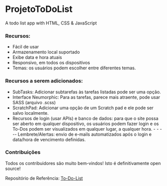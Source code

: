 
# ProjetoToDoList
A todo list app with HTML, CSS & JavaScript  

### Recursos: 
- Fácil de usar 
- Armazenamento local suportado 
- Exibe data e hora atuais 
- Responsivo, em todos os dispositivos 
- Temas: os usuários podem escolher entre diferentes temas.

### Recursos a serem adicionados:
- SubTasks: Adicionar subtarefas às tarefas listadas pode ser uma opção. 
- Interface Neumorphic: Para as tarefas, parece mais atraente, pode usar SASS (arquivo .scss) 
- ScratchPad: Adicionar uma opção de um Scratch pad e ele pode ser salvo localmente.
- Recursos de login (usar APIs) e banco de dados: para que o site possa ser aberto em qualquer dispositivo, os usuários podem fazer login e os To-Dos podem ser visualizados em qualquer lugar, a qualquer hora. - - --- Lembrete/Alertas: envio de e-mails automatizados após o login e data/hora de vencimento definidas.

### Contribuições
Todos os contribuidores são muito bem-vindos! Isto é definitivamente open source!

Repositório de Referência:
[To-Do-List](https://github.com/Lordwill1/todo-list)
